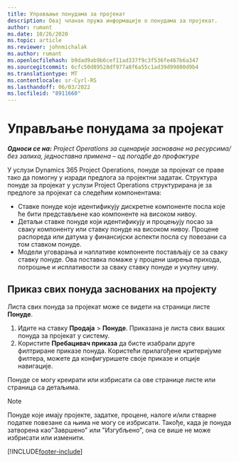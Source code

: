 ```yaml
---
title: Управљање понудама за пројекат
description: Овај чланак пружа информације о понудама за пројекат.
author: rumant
ms.date: 10/26/2020
ms.topic: article
ms.reviewer: johnmichalak
ms.author: rumant
ms.openlocfilehash: b9dad9ab9b6cef11ad337f9c3f536fe467b6a347
ms.sourcegitcommit: 6cfc50d89528df977a8f6a55c1ad39d99800d9b4
ms.translationtype: MT
ms.contentlocale: sr-Cyrl-RS
ms.lasthandoff: 06/03/2022
ms.locfileid: "8911660"
---
```

# <a name="manage-project-quotes"></a>Управљање понудама за пројекат

_**Односи се на:** Project Operations за сценарије засноване на ресурсима/без залиха, једноставна примена – од погодбе до профактуре_

У услузи Dynamics 365 Project Operations, понуде за пројекат се праве тако да помогну у изради предлога за пројектни задатак. Структура понуде за пројекат у услузи Project Operations структурирана је за предлоге за пројекат са следећим компонентама:

  - Ставке понуде које идентификују дискретне компоненте посла које ће бити представљене као компоненте на високом нивоу.
  - Детаљи ставке понуде који идентификују и процењују посао за сваку компоненту или ставку понуде на високом нивоу. Процене распореда или датума у финансијски аспекти посла су повезани са том ставком понуде.
  - Модели уговарања и наплативе компоненте постављају се за сваку ставку понуде. Ова поставка помаже у процени ширења прихода, потрошње и исплативости за сваку ставку понуде и укупну цену.

## <a name="view-all-project-based-quotes"></a>Приказ свих понуда заснованих на пројекту

Листа свих понуда за пројекат може се видети на страници листе **Понуде**. 

1. Идите на ставку **Продаја** > **Понуде**. Приказана је листа свих ваших понуда за пројекат у систему. 
2. Користите **Пребацивач приказа** да бисте изабрали друге филтриране приказе понуда. Користећи прилагођене критеријуме филтера, можете да конфигуришете своје приказе и опције навигације.

Понуде се могу креирати или избрисати са ове странице листе или страница са детаљима.

 > [!NOTE]
 > Понуде које имају пројекте, задатке, процене, налоге и/или стварне податке повезане са њима не могу се избрисати. Такође, када је понуда затворена као"Завршено" или "Изгубљено", она се више не може избрисати или изменити. 


[!INCLUDE[footer-include](../../includes/footer-banner.md)]
